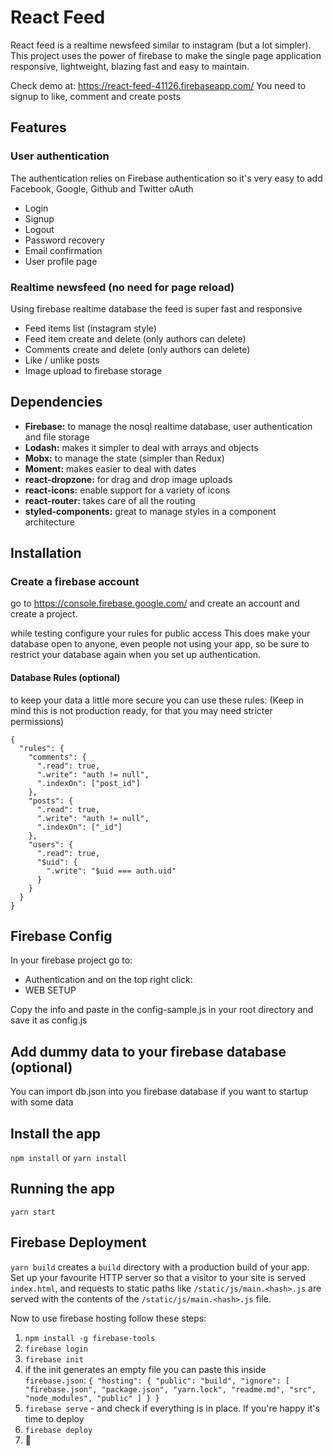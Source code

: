 # React Feed
React feed is a realtime newsfeed similar to instagram (but a lot simpler). This project uses the power of firebase to make the single page application responsive, lightweight, blazing fast and easy to maintain.

Check demo at: https://react-feed-41126.firebaseapp.com/
You need to signup to like, comment and create posts


## Features
### User authentication
The authentication relies on Firebase authentication so it's very easy to add Facebook, Google, Github and Twitter oAuth
- Login
- Signup
- Logout
- Password recovery
- Email confirmation
- User profile page

### Realtime newsfeed (no need for page reload)
Using firebase realtime database the feed is super fast and responsive
- Feed items list (instagram style)
- Feed item create and delete (only authors can delete)
- Comments create and delete (only authors can delete)
- Like / unlike posts
- Image upload to firebase storage

## Dependencies
- **Firebase:** to manage the nosql realtime database, user authentication and file storage
- **Lodash:** makes it simpler to deal with arrays and objects
- **Mobx:** to manage the state (simpler than Redux)
- **Moment:** makes easier to deal with dates
- **react-dropzone:** for drag and drop image uploads
- **react-icons:** enable support for a variety of icons
- **react-router:** takes care of all the routing
- **styled-components:** great to manage styles in a component architecture


## Installation
### Create a firebase account
go to https://console.firebase.google.com/ and create an account and create a project.

while testing configure your rules for public access
This does make your database open to anyone, even people not using your app, so be sure to restrict your database again when you set up authentication.

#### Database Rules (optional)
to keep your data a little more secure you can use these rules:
(Keep in mind this is not production ready, for that you may need stricter permissions)
```
{
  "rules": {
    "comments": {
      ".read": true,
      ".write": "auth != null",
      ".indexOn": ["post_id"]
    },
    "posts": {
      ".read": true,
      ".write": "auth != null",
      ".indexOn": ["_id"]
    },
    "users": {
      ".read": true,
      "$uid": {
        ".write": "$uid === auth.uid"
      }
    }
  }
}
```


## Firebase Config
In your firebase project go to:
- Authentication
and on the top right click:
- WEB SETUP

Copy the info and paste in the config-sample.js in your root directory and save it as config.js

## Add dummy data to your firebase database (optional)
You can import db.json into you firebase database if you want to startup with some data

## Install the app
`npm install` or `yarn install`

## Running the app
`yarn start`

## Firebase Deployment
`yarn build` creates a `build` directory with a production build of your app. Set up your favourite HTTP server so that a visitor to your site is served `index.html`, and requests to static paths like `/static/js/main.<hash>.js` are served with the contents of the `/static/js/main.<hash>.js` file.

Now to use firebase hosting follow these steps:
1. `npm install -g firebase-tools`
2. `firebase login`
3. `firebase init`
4. if the init generates an empty file you can paste this inside `firebase.json`:
`{
  "hosting": {
    "public": "build",
    "ignore": [
      "firebase.json",
      "package.json",
      "yarn.lock",
      "readme.md",
      "src",
      "node_modules",
      "public"
    ]
  }
}`
5. `firebase serve` - and check if everything is in place. If you're happy it's time to deploy
6. `firebase deploy`
7. 🙌
